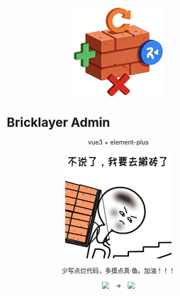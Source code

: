 <p align="center">
  <img width="200px" src="public/logo.png" />
</p>

# Bricklayer Admin

<p align="center">vue3 + element-plus</p>

<p align="center">
  <img width="240px" src="public/Bricklaying.GIF" />
</p>

<p align="center">少写点烂代码，多摸点真·鱼。加油！！！</p>

<p align="center">
  <img width="240px" src="public/slow.GIF" style="vertical-align: middle" /> 
  <span style="vertical-align: middle; margin: 0 10px;">-></span> 
  <img width="240px" src="public/fast.GIF" style="vertical-align: middle" />
</p>
